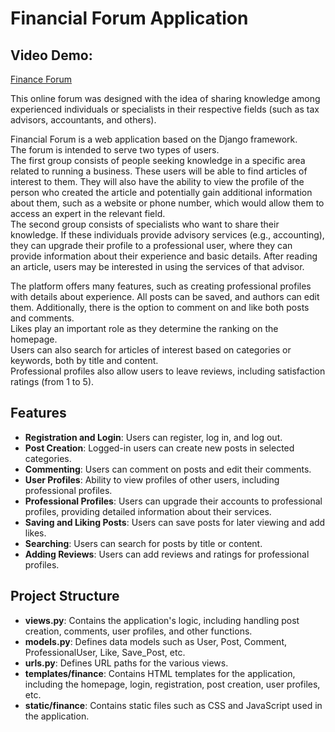 # Financial Forum Application

## Video Demo:  
[Finance Forum](https://youtu.be/Eq32tfheDWo)


This online forum was designed with the idea of sharing knowledge among experienced individuals or specialists in their respective fields (such as tax advisors, accountants, and others).

Financial Forum is a web application based on the Django framework.  
The forum is intended to serve two types of users.  
The first group consists of people seeking knowledge in a specific area related to running a business. These users will be able to find articles of interest to them. They will also have the ability to view the profile of the person who created the article and potentially gain additional information about them, such as a website or phone number, which would allow them to access an expert in the relevant field.  
The second group consists of specialists who want to share their knowledge. If these individuals provide advisory services (e.g., accounting), they can upgrade their profile to a professional user, where they can provide information about their experience and basic details. After reading an article, users may be interested in using the services of that advisor.

The platform offers many features, such as creating professional profiles with details about experience. All posts can be saved, and authors can edit them. Additionally, there is the option to comment on and like both posts and comments.  
Likes play an important role as they determine the ranking on the homepage.  
Users can also search for articles of interest based on categories or keywords, both by title and content.  
Professional profiles also allow users to leave reviews, including satisfaction ratings (from 1 to 5).

## Features

- **Registration and Login**: Users can register, log in, and log out.
- **Post Creation**: Logged-in users can create new posts in selected categories.
- **Commenting**: Users can comment on posts and edit their comments.
- **User Profiles**: Ability to view profiles of other users, including professional profiles.
- **Professional Profiles**: Users can upgrade their accounts to professional profiles, providing detailed information about their services.
- **Saving and Liking Posts**: Users can save posts for later viewing and add likes.
- **Searching**: Users can search for posts by title or content.
- **Adding Reviews**: Users can add reviews and ratings for professional profiles.

## Project Structure

- **views.py**: Contains the application's logic, including handling post creation, comments, user profiles, and other functions.
- **models.py**: Defines data models such as User, Post, Comment, ProfessionalUser, Like, Save_Post, etc.
- **urls.py**: Defines URL paths for the various views.
- **templates/finance**: Contains HTML templates for the application, including the homepage, login, registration, post creation, user profiles, etc.
- **static/finance**: Contains static files such as CSS and JavaScript used in the application.
